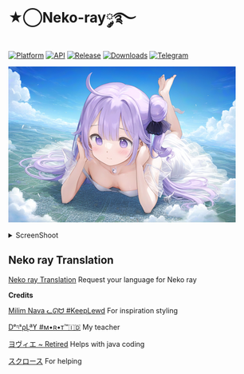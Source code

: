 # ★⃝Neko-ray༘࿐

[![Platform](https://img.shields.io/badge/android-platform?style=for-the-badge&label=platform&labelColor=21262d&color=6e7681)](https://www.android.com) [![API](https://img.shields.io/badge/27%2B-level?style=for-the-badge&logo=android&logoColor=3cd382&label=API&labelColor=21262d&color=ff663b)](https://developer.android.com/studio/releases/platforms) [![Release](https://img.shields.io/github/v/release/UWU-TEAM/Neko-ray?display_name=tag&style=for-the-badge&logo=github&labelColor=21262d&color=1f6feb)](https://github.com/UWU-TEAM/Neko-ray/releases/latest) [![Downloads](https://img.shields.io/github/downloads/UWU-TEAM/Neko-ray/total?style=for-the-badge&labelColor=21262d&color=238636)](https://github.com/UWU-TEAM/Neko-ray/releases) [![Telegram](https://img.shields.io/badge/Telegram-2CA5E0?style=for-the-badge&logo=telegram&logoColor=white)](https://t.me/uwuresourceguide)

![Banner](https://raw.githubusercontent.com/UWU-TEAM/Neko-ray/main/image/uwu_banner.png)

<details>
  <summary>ScreenShoot</summary>

![Screenshot](https://raw.githubusercontent.com/UWU-TEAM/Neko-ray/main/image/screenshoot1.png)
![Screenshot](https://raw.githubusercontent.com/UWU-TEAM/Neko-ray/main/image/screenshoot2.png)

</details>

## Neko ray Translation
[Neko ray Translation](https://github.com/UWU-TEAM/Neko-ray_language) Request your language for Neko ray

**Credits**

[Milim Nava ᓚᘏᗢ #KeepLewd](https://t.me/milimnavaUwU) For inspiration styling

[DᵉᶯˢρĻªϒ #ᴍ•ʀ•ᴛ™🇮🇩](https://t.me/Dens_play89) My teacher

[ヨヴィエ ~ Retired](https://t.me/mobxprjkt) Helps with java coding

[スクロース](https://t.me/milimnavaUwU) For helping
